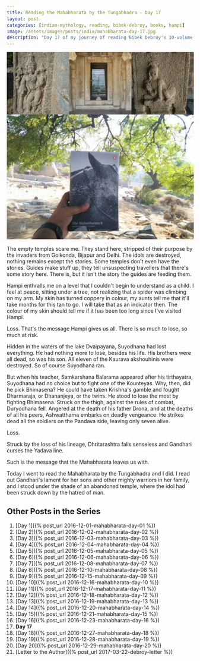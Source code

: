 ```yaml
---
title: Reading the Mahabharata by the Tungabhadra - Day 17
layout: post
categories: [indian-mythology, reading, bibek-debroy, books, hampi]
image: /assets/images/posts/india/mahabharata-day-17.jpg
description: "Day 17 of my journey of reading Bibek Debroy's 10-volume translation of the Mahabharata by the Tungabhadra."
---
```


![Mahabharata Day 17](/assets/images/posts/india/mahabharata-day-17.jpg)

The empty temples scare me. They stand here, stripped of their purpose by the
invaders from Golkonda, Bijapur and Delhi. The idols are destroyed, nothing
remains except the stories. Some temples don't even have the stories. Guides
make stuff up, they tell unsuspecting travellers that there's some story here.
There is, but it isn't the story the guides are feeding them.

Hampi enthralls me on a level that I couldn't begin to understand as a child. I
feel at peace, sitting under a tree, not realizing that a spider was climbing
on my arm. My skin has turned coppery in colour, my aunts tell me that it'll
take months for this tan to go. I will take that as an indicator then. The
colour of my skin should tell me if it has been too long since I've visited
Hampi.

Loss. That's the message Hampi gives us all. There is so much to lose, so much
at risk.

Hidden in the waters of the lake Dvaipayana, Suyodhana had lost everything. He
had nothing more to lose, besides his life. His brothers were all dead, so was
his son. All eleven of the Kaurava akshouhinis were destroyed. So of course
Suyodhana ran.

But when his teacher, Samkarshana Balarama appeared after his tirthayatra,
Suyodhana had no choice but to fight one of the Kounteyas. Why, then, did he
pick Bhimasena? He could have taken Krishna's gamble and fought Dharmaraja, or
Dhananjeya, or the twins. He stood to lose the most by fighting Bhimasena.
Struck on the thigh, against the rules of combat, Duryodhana fell.  Angered at
the death of his father Drona, and at the deaths of all his peers, Ashwatthama
embarks on deadly vengeance. He strikes dead all the soldiers on the Pandava
side, leaving only seven alive.

Loss.

Struck by the loss of his lineage, Dhritarashtra falls senseless and Gandhari
curses the Yadava line.

Such is the message that the Mahabharata leaves us with.

Today I went to read the Mahabharata by the Tungabhadra and I did. I read out
Gandhari's lament for her sons and other mighty warriors in her family, and I
stood under the shade of an abandoned temple, where the idol had been struck
down by the hatred of man.

## Other Posts in the Series

1. [Day 1]({% post_url 2016-12-01-mahabharata-day-01 %})
1. [Day 2]({% post_url 2016-12-02-mahabharata-day-02 %})
1. [Day 3]({% post_url 2016-12-03-mahabharata-day-03 %})
1. [Day 4]({% post_url 2016-12-04-mahabharata-day-04 %})
1. [Day 5]({% post_url 2016-12-05-mahabharata-day-05 %})
1. [Day 6]({% post_url 2016-12-06-mahabharata-day-06 %})
1. [Day 7]({% post_url 2016-12-08-mahabharata-day-07 %})
1. [Day 8]({% post_url 2016-12-10-mahabharata-day-08 %})
1. [Day 9]({% post_url 2016-12-15-mahabharata-day-09 %})
1. [Day 10]({% post_url 2016-12-16-mahabharata-day-10 %})
1. [Day 11]({% post_url 2016-12-17-mahabharata-day-11 %})
1. [Day 12]({% post_url 2016-12-18-mahabharata-day-12 %})
1. [Day 13]({% post_url 2016-12-19-mahabharata-day-13 %})
1. [Day 14]({% post_url 2016-12-20-mahabharata-day-14 %})
1. [Day 15]({% post_url 2016-12-21-mahabharata-day-15 %})
1. [Day 16]({% post_url 2016-12-23-mahabharata-day-16 %})
1. **Day 17**
1. [Day 18]({% post_url 2016-12-27-mahabharata-day-18 %})
1. [Day 19]({% post_url 2016-12-28-mahabharata-day-19 %})
1. [Day 20]({% post_url 2016-12-29-mahabharata-day-20 %})
1. [Letter to the Author]({% post_url 2017-03-22-debroy-letter %})
